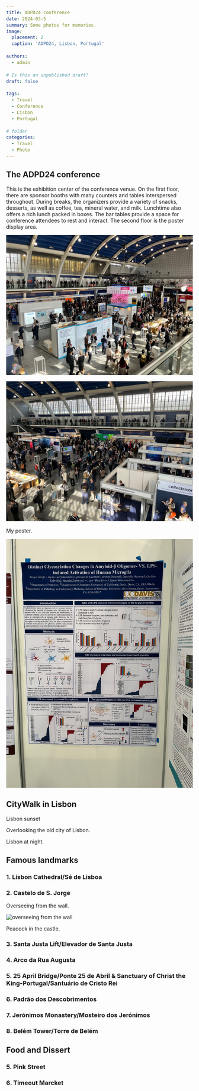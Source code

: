```yaml
---
title: ADPD24 conference
date: 2024-03-5
summary: Some photos for memories.
image:
  placement: 2
  caption: 'ADPD24, Lisbon, Portugal'

authors:
  - admin

# Is this an unpublished draft?
draft: false

tags:
  - Travel
  - Conference
  - Lisbon
  - Portugal

# folder
categories:
  - Travel
  - Photo
---
```



## The ADPD24 conference

This is the exhibition center of the conference venue. On the first floor, there are sponsor booths with many counters and tables interspersed throughout. During breaks, the organizers provide a variety of snacks, desserts, as well as coffee, tea, mineral water, and milk. Lunchtime also offers a rich lunch packed in boxes. The bar tables provide a space for conference attendees to rest and interact. The second floor is the poster display area.

![](Exhibition1.jpg)

![](Exhibition2.jpg)

My poster.

![](poster.jpg)

## CityWalk in Lisbon

Lisbon sunset

Overlooking the old city of Lisbon.

Lisbon at night.

## Famous landmarks

### 1. Lisbon Cathedral/Sé de Lisboa

### 2. Castelo de S. Jorge

Overseeing from the wall.

![overseeing from the wall](https://drive.google.com/thumbnail?id=1_GtnOpraWuImK6_UgGjq0tUDOOTm6HCo&sz=w1000)

Peacock in the castle.

### 3. Santa Justa Lift/Elevador de Santa Justa

### 4. Arco da Rua Augusta

### 5. 25 April Bridge/Ponte 25 de Abril & Sanctuary of Christ the King-Portugal/Santuário de Cristo Rei

### 6. Padrão dos Descobrimentos

### 7. Jerónimos Monastery/Mosteiro dos Jerónimos

### 8. Belém Tower/Torre de Belém

## Food and Dissert

### 5. Pink Street

### 6. Timeout Marcket